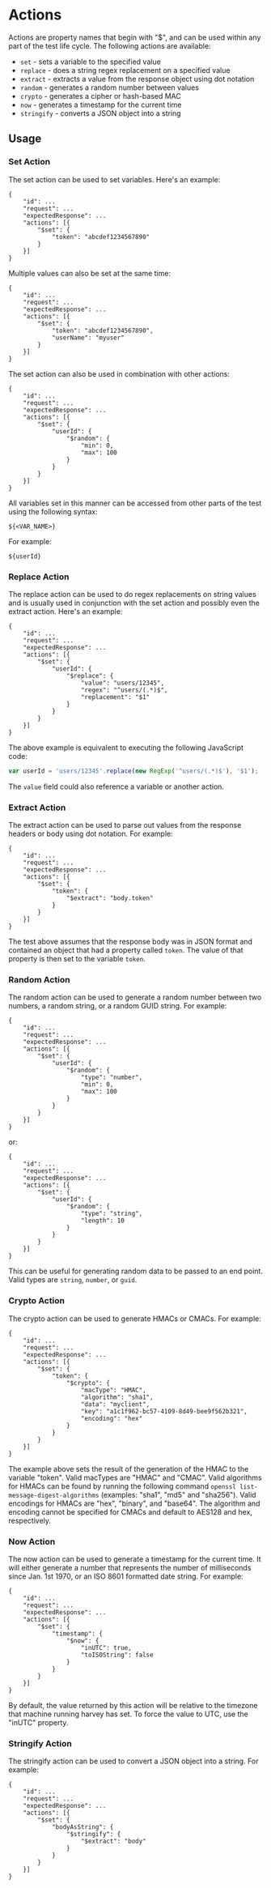 # Actions

Actions are property names that begin with "$", and can be used within any part of the test life cycle. The following actions are available:

* ```set``` - sets a variable to the specified value
* ```replace``` - does a string regex replacement on a specified value
* ```extract``` - extracts a value from the response object using dot notation
* ```random``` - generates a random number between values
* ```crypto``` - generates a cipher or hash-based MAC
* ```now``` - generates a timestamp for the current time
* ```stringify``` - converts a JSON object into a string

## Usage

### Set Action

The set action can be used to set variables. Here's an example:

	{
		"id": ...
		"request": ...
		"expectedResponse": ...
		"actions": [{
			"$set": {
				"token": "abcdef1234567890"
			}
		}]
	}

Multiple values can also be set at the same time:

	{
		"id": ...
		"request": ...
		"expectedResponse": ...
		"actions": [{
			"$set": {
				"token": "abcdef1234567890",
				"userName": "myuser"
			}
		}]
	}

The set action can also be used in combination with other actions:

	{
		"id": ...
		"request": ...
		"expectedResponse": ...
		"actions": [{
			"$set": {
				"userId": {
					"$random": {
						"min": 0,
						"max": 100
					}
				}
			}
		}]
	}

All variables set in this manner can be accessed from other parts of the test using the following syntax:

	${<VAR_NAME>}

For example:

	${userId}

### Replace Action

The replace action can be used to do regex replacements on string values and is usually used in conjunction with the set action and possibly even the extract action. Here's an example:

	{
		"id": ...
		"request": ...
		"expectedResponse": ...
		"actions": [{
			"$set": {
				"userId": {
					"$replace": {
						"value": "users/12345",
						"regex": "^users/(.*)$",
						"replacement": "$1"
					}
				}
			}
		}]
	}

The above example is equivalent to executing the following JavaScript code:

```javascript
var userId = 'users/12345'.replace(new RegExp('^users/(.*)$'), '$1');
```

The ```value``` field could also reference a variable or another action.

### Extract Action

The extract action can be used to parse out values from the response headers or body using dot notation. For example:

	{
		"id": ...
		"request": ...
		"expectedResponse": ...
		"actions": [{
			"$set": {
				"token": {
					"$extract": "body.token"
				}
			}
		}]
	}

The test above assumes that the response body was in JSON format and contained an object that had a property called ```token```. The value of that property is then set to the variable ```token```.

### Random Action

The random action can be used to generate a random number between two numbers, a random string, or a random GUID string. For example:

	{
		"id": ...
		"request": ...
		"expectedResponse": ...
		"actions": [{
			"$set": {
				"userId": {
					"$random": {
						"type": "number",
						"min": 0,
						"max": 100
					}
				}
			}
		}]
	}

or:

	{
		"id": ...
		"request": ...
		"expectedResponse": ...
		"actions": [{
			"$set": {
				"userId": {
					"$random": {
						"type": "string",
						"length": 10
					}
				}
			}
		}]
	}

This can be useful for generating random data to be passed to an end point. Valid types are `string`, `number`, or `guid`.

### Crypto Action

The crypto action can be used to generate HMACs or CMACs. For example:

	{
		"id": ...
		"request": ...
		"expectedResponse": ...
		"actions": [{
			"$set": {
				"token": {
					"$crypto": {
						"macType": "HMAC",
						"algorithm": "sha1",
						"data": "myclient",
						"key": "a1c1f962-bc57-4109-8d49-bee9f562b321",
						"encoding": "hex"
					}
				}
			}
		}]
	}

The example above sets the result of the generation of the HMAC to the variable "token". Valid macTypes are "HMAC" and "CMAC". Valid algorithms for HMACs can be found by running the following command `openssl list-message-digest-algorithms` (examples: "sha1", "md5" and "sha256"). Valid encodings for HMACs are "hex", "binary", and "base64".  The algorithm and encoding cannot be specified for CMACs and default to AES128 and hex, respectively.


### Now Action

The now action can be used to generate a timestamp for the current time. It will either generate a number that represents the number of milliseconds since Jan. 1st 1970, or an ISO 8601 formatted date string. For example:

	{
		"id": ...
		"request": ...
		"expectedResponse": ...
		"actions": [{
			"$set": {
				"timestamp": {
					"$now": {
						"inUTC": true,
						"toISOString": false
					}
				}
			}
		}]
	}

By default, the value returned by this action will be relative to the timezone that machine running harvey has set. To force the value to UTC, use the "inUTC" property.

### Stringify Action

The stringify action can be used to convert a JSON object into a string. For example:

	{
		"id": ...
		"request": ...
		"expectedResponse": ...
		"actions": [{
			"$set": {
				"bodyAsString": {
					"$stringify": {
						"$extract": "body"
					}
				}
			}
		}]
	}


